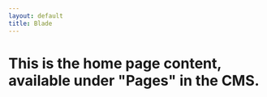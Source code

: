 ```yaml
---
layout: default
title: Blade
---
```


# This is the home page content, available under "Pages" in the CMS.
